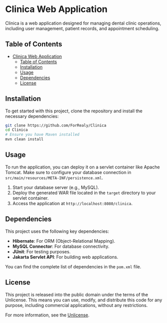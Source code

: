 # Clinica Web Application

Clinica is a web application designed for managing dental clinic operations, including user management, patient records, and appointment scheduling.

## Table of Contents

- [Clinica Web Application](#clinica-web-application)
  - [Table of Contents](#table-of-contents)
  - [Installation](#installation)
  - [Usage](#usage)
  - [Dependencies](#dependencies)
  - [License](#license)

## Installation

To get started with this project, clone the repository and install the necessary dependencies:

```bash
git clone https://github.com/ForRealy/Clinica
cd Clinica
# Ensure you have Maven installed
mvn clean install
```

## Usage

To run the application, you can deploy it on a servlet container like Apache Tomcat. Make sure to configure your database connection in `src/main/resources/META-INF/persistence.xml`.

1. Start your database server (e.g., MySQL).
2. Deploy the generated WAR file located in the `target` directory to your servlet container.
3. Access the application at `http://localhost:8080/clinica`.

## Dependencies

This project uses the following key dependencies:

- **Hibernate**: For ORM (Object-Relational Mapping).
- **MySQL Connector**: For database connectivity.
- **JUnit**: For testing purposes.
- **Jakarta Servlet API**: For building web applications.

You can find the complete list of dependencies in the `pom.xml` file.

## License

This project is released into the public domain under the terms of the Unlicense. This means you can use, modify, and distribute this code for any purpose, including commercial applications, without any restrictions.

For more information, see the [Unlicense](http://unlicense.org/).
